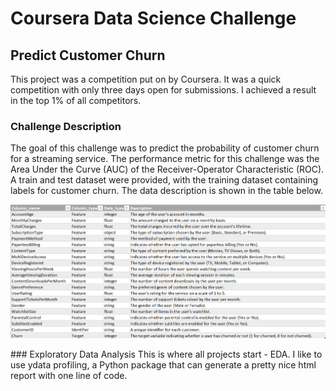 # Coursera Data Science Challenge
## Predict Customer Churn
This project was a competition put on by Coursera. It was a quick competition with only three days open for submissions. I achieved a result in the top 1% of all competitors.
### Challenge Description
The goal of this challenge was to predict the probability of customer churn for a streaming service. The performance metric for this challenge was the Area Under the Curve (AUC) of the Receiver-Operator Characteristic (ROC). A train and test dataset were provided, with the training dataset containing labels for customer churn. The data description is shown in the table below.
<p align="center">
<img src="datadescription.png">
</p>
### Exploratory Data Analysis
This is where all projects start - EDA. I like to use ydata profiling, a Python package that can generate a pretty nice html report with one line of code. 
